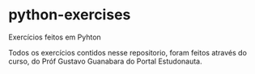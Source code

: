 # python-exercises
Exercícios feitos em Pyhton

Todos os exercícios contidos nesse repositorio, foram feitos através do curso, do Próf Gustavo Guanabara do Portal Estudonauta.
